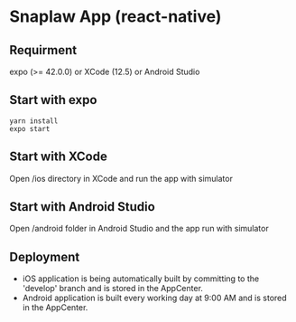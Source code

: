 # Snaplaw App (react-native)

## Requirment

expo (>= 42.0.0) or XCode (12.5) or Android Studio

## Start with expo

```
yarn install
expo start
```

## Start with XCode

Open /ios directory in XCode and run the app with simulator

## Start with Android Studio

Open /android folder in Android Studio and the app run with simulator

## Deployment

- iOS application is being automatically built by committing to the 'develop' branch and is stored in the AppCenter.
- Android application is built every working day at 9:00 AM and is stored in the AppCenter.

